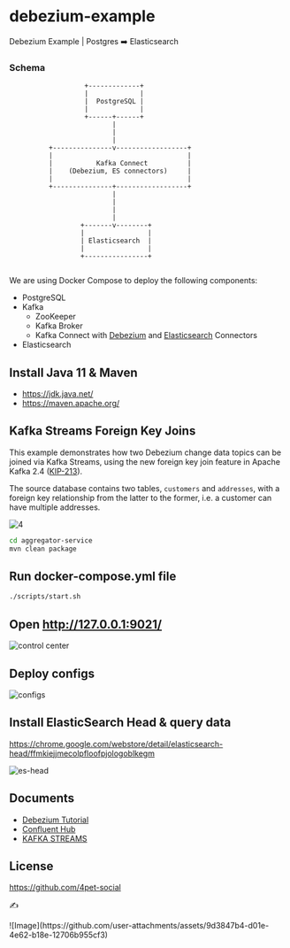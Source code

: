 # debezium-example

Debezium Example | Postgres ➡️ Elasticsearch

### Schema

```
                   +-------------+
                   |             |
                   |  PostgreSQL |
                   |             |
                   +------+------+
                          |
                          |
                          |
          +---------------v------------------+
          |                                  |
          |           Kafka Connect          |
          |    (Debezium, ES connectors)     |
          |                                  |
          +---------------+------------------+
                          |
                          |
                          |
                          |
                  +-------v--------+
                  |                |
                  | Elasticsearch  |
                  |                |
                  +----------------+


```
We are using Docker Compose to deploy the following components:

* PostgreSQL
* Kafka
  * ZooKeeper
  * Kafka Broker
  * Kafka Connect with [Debezium](http://debezium.io/) and [Elasticsearch](https://github.com/confluentinc/kafka-connect-elasticsearch) Connectors
* Elasticsearch

## Install Java 11 & Maven

- https://jdk.java.net/
- https://maven.apache.org/

## Kafka Streams Foreign Key Joins

This example demonstrates how two Debezium change data topics can be joined via Kafka Streams,
using the new foreign key join feature in Apache Kafka 2.4 ([KIP-213](https://cwiki.apache.org/confluence/display/KAFKA/KIP-213+Support+non-key+joining+in+KTable)).

The source database contains two tables, `customers` and `addresses`, with a foreign key relationship from the latter to the former,
i.e. a customer can have multiple addresses.

![4](./images/4.png)

```sh
cd aggregator-service
mvn clean package
```

## Run docker-compose.yml file

```sh
./scripts/start.sh
```

## Open http://127.0.0.1:9021/

![control center](./images/1.png)
 
## Deploy configs

![configs](./images/2.gif)

## Install ElasticSearch Head & query data

https://chrome.google.com/webstore/detail/elasticsearch-head/ffmkiejjmecolpfloofpjologoblkegm

![es-head](./images/3.gif)

## Documents

- [Debezium Tutorial](https://debezium.io/documentation/reference/tutorial.html)
- [Confluent Hub](https://www.confluent.io/hub/)
- [KAFKA STREAMS](https://kafka.apache.org/documentation/streams/)

## License

https://github.com/4pet-social

<!-- INSPIRATIONAL_QUOTE_START -->
<p>✍️</p>
![Image](https://github.com/user-attachments/assets/9d3847b4-d01e-4e62-b18e-12706b955cf3)
<!-- INSPIRATIONAL_QUOTE_END -->
